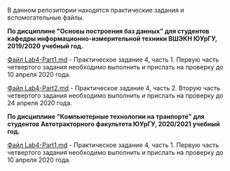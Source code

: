 В данном репозитории находятся практические задания и вспомогательные файлы.

**По дисциплине "Основы построения баз данных" для студентов кафедры информационно-измерительной техники ВШЭКН ЮУрГУ, 2019/2020 учебный год.**

[Файл Lab4-Part1.md](https://github.com/oubush/MySQL_examples/blob/master/Lab4-Part1.md) - Практическое задание 4, часть 1.
Первую часть четвертого задания необходимо выполнить и прислать на проверку до 10 апреля 2020 года.

[Файл Lab4-Part2.md](https://github.com/oubush/MySQL_examples/blob/master/Lab4-Part2.md) - Практическое задание 4, часть 2. Вторую часть четвертого задания необходимо выполнить и прислать на проверку до 24 апреля 2020 года.

**По дисциплине "Компьютерные технологии на транпорте" для студентов Автотракторного факультета ЮУрГУ, 2020/2021 учебный год.**

[Файл Lab4-Part1.md](https://github.com/oubush/MySQL_examples/blob/master/Lab4-Part1.md) - Практическое задание 4, часть 1.
Первую часть четвертого задания необходимо выполнить и прислать на проверку до 10 апреля 2020 года.
